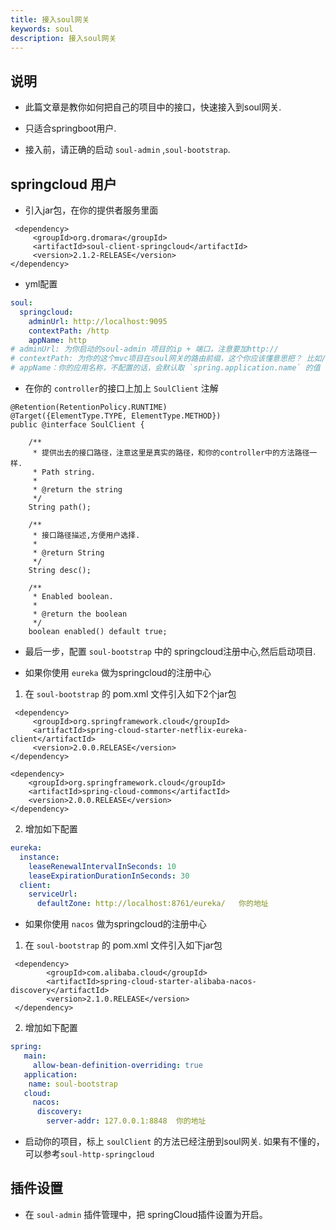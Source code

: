 ```yaml
---
title: 接入soul网关
keywords: soul
description: 接入soul网关
---
```




## 说明

* 此篇文章是教你如何把自己的项目中的接口，快速接入到soul网关.

* 只适合springboot用户.

* 接入前，请正确的启动 `soul-admin` ,`soul-bootstrap`.


## springcloud 用户
* 引入jar包，在你的提供者服务里面

```
 <dependency>
     <groupId>org.dromara</groupId>
     <artifactId>soul-client-springcloud</artifactId>
     <version>2.1.2-RELEASE</version>
</dependency>
```

* yml配置

```yml
soul:
  springcloud:
    adminUrl: http://localhost:9095
    contextPath: /http
    appName: http
# adminUrl: 为你启动的soul-admin 项目的ip + 端口，注意要加http://
# contextPath: 为你的这个mvc项目在soul网关的路由前缀，这个你应该懂意思把？ 比如/order ，/product 等等，网关会根据你的这个前缀来进行路由.
# appName：你的应用名称，不配置的话，会默认取 `spring.application.name` 的值
```

* 在你的 `controller`的接口上加上 `SoulClient` 注解

```
@Retention(RetentionPolicy.RUNTIME)
@Target({ElementType.TYPE, ElementType.METHOD})
public @interface SoulClient {

    /**
     * 提供出去的接口路径，注意这里是真实的路径，和你的controller中的方法路径一样.
     * Path string.
     *
     * @return the string
     */
    String path();

    /**
     * 接口路径描述,方便用户选择.
     *
     * @return String
     */
    String desc();

    /**
     * Enabled boolean.
     *
     * @return the boolean
     */
    boolean enabled() default true;
```


* 最后一步，配置 `soul-bootstrap` 中的 springcloud注册中心,然后启动项目.

* 如果你使用 `eureka` 做为springcloud的注册中心

1. 在 `soul-bootstrap` 的 pom.xml 文件引入如下2个jar包
  
```
 <dependency>
     <groupId>org.springframework.cloud</groupId>
     <artifactId>spring-cloud-starter-netflix-eureka-client</artifactId>
     <version>2.0.0.RELEASE</version>
</dependency>

<dependency>
    <groupId>org.springframework.cloud</groupId>
    <artifactId>spring-cloud-commons</artifactId>
    <version>2.0.0.RELEASE</version>
</dependency>
```
2. 增加如下配置
```yml
eureka:
  instance:
    leaseRenewalIntervalInSeconds: 10
    leaseExpirationDurationInSeconds: 30
  client:
    serviceUrl:
      defaultZone: http://localhost:8761/eureka/   你的地址
```

* 如果你使用 `nacos` 做为springcloud的注册中心

1. 在 `soul-bootstrap` 的 pom.xml 文件引入如下jar包

```
 <dependency>
        <groupId>com.alibaba.cloud</groupId>
        <artifactId>spring-cloud-starter-alibaba-nacos-discovery</artifactId>
        <version>2.1.0.RELEASE</version>
 </dependency>
```
2. 增加如下配置
```yml
spring:
   main:
     allow-bean-definition-overriding: true
   application:
    name: soul-bootstrap
   cloud:
     nacos:
      discovery:
        server-addr: 127.0.0.1:8848  你的地址
```


* 启动你的项目，标上 `soulClient` 的方法已经注册到soul网关. 如果有不懂的，可以参考`soul-http-springcloud`


## 插件设置

* 在 `soul-admin` 插件管理中，把 springCloud插件设置为开启。